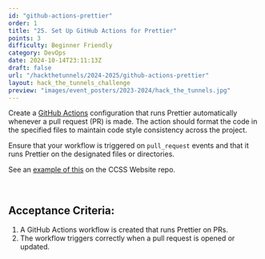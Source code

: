 ```yaml
---
id: "github-actions-prettier"
order: 1
title: "25. Set Up GitHub Actions for Prettier"
points: 3
difficulty: Beginner Friendly
category: DevOps
date: 2024-10-14T23:11:13Z
draft: false
url: "/hackthetunnels/2024-2025/github-actions-prettier"
layout: hack_the_tunnels_challenge
preview: "images/event_posters/2023-2024/hack_the_tunnels.jpg"
---
```


Create a [GitHub Actions](https://github.com/features/actions) configuration that runs Prettier automatically whenever a pull request (PR) is made. The action should format the code in the specified files to maintain code style consistency across the project.

Ensure that your workflow is triggered on `pull_request` events and that it runs Prettier on the designated files or directories.

See an [example of this](https://github.com/CarletonComputerScienceSociety/website/blob/master/.github/workflows/workflow.yml) on the CCSS Website repo.

<br/>

## Acceptance Criteria:

1. A GitHub Actions workflow is created that runs Prettier on PRs.
2. The workflow triggers correctly when a pull request is opened or updated.